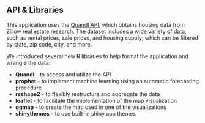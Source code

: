 ## API & Libraries
This application uses the [Quandl API](https://www.quandl.com/data/ZILLOW-Zillow-Real-Estate-Research), which obtains housing data from Zillow real estate research. The dataset includes a wide variety of data, such as rental prices, sale prices, and housing supply; which can be filtered by state, zip code, city, and more.

We introduced several new R libraries to help format the application and wrangle the data:
* **Quandl** - to access and utilize the API
* **prophet** - to implement machine learning using an automatic forecasting procedure
* **reshape2** - to flexibly restructure and aggregate the data
* **leaflet** - to facilitate the implementation of the map visualization
* **ggmap** - to create the map used in one of the visualizations
* **shinythemes** - to use built-in shiny app themes
